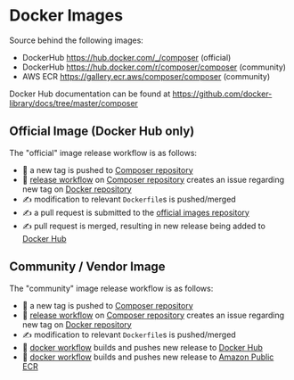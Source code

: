 # Docker Images

Source behind the following images:

- DockerHub https://hub.docker.com/_/composer (official)
- DockerHub https://hub.docker.com/r/composer/composer (community)
- AWS ECR https://gallery.ecr.aws/composer/composer (community)

Docker Hub documentation can be found at https://github.com/docker-library/docs/tree/master/composer


## Official Image (Docker Hub only)

The "official" image release workflow is as follows:

- :robot: a new tag is pushed to [Composer repository]
- :robot: [release workflow] on [Composer repository] creates an issue regarding new tag on [Docker repository]
- :writing_hand: modification to relevant `Dockerfile`s is pushed/merged
- :writing_hand: a pull request is submitted to the [official images repository]
- :writing_hand: pull request is merged, resulting in new release being added to [Docker Hub](https://hub.docker.com/_/composer)


## Community / Vendor Image

The "community" image release workflow is as follows:

- :robot: a new tag is pushed to [Composer repository]
- :robot: [release workflow] on [Composer repository] creates an issue regarding new tag on [Docker repository]
- :writing_hand: modification to relevant `Dockerfile`s is pushed/merged
- :robot: [docker workflow] builds and pushes new release to [Docker Hub](https://hub.docker.com/r/composer/composer)
- :robot: [docker workflow] builds and pushes new release to [Amazon Public ECR]

[composer repository]: https://github.com/composer/composer
[docker repository]: https://github.com/composer/docker
[official images repository]: https://github.com/docker-library/official-images/
[release workflow]: https://github.com/composer/composer/blob/832af78e284b23a8f43914b2571fb4c48a7b108a/.github/workflows/release.yml#L81-L96
[docker workflow]: https://github.com/composer/docker/blob/main/.github/workflows/docker.yaml
[Amazon Public ECR]: https://gallery.ecr.aws/composer/composer
